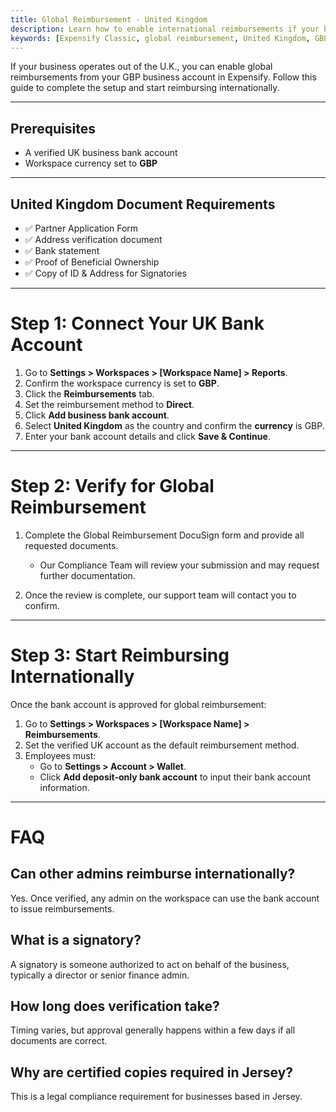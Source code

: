 ```yaml
---
title: Global Reimbursement - United Kingdom
description: Learn how to enable international reimbursements if your business bank account is in the United Kingdom.
keywords: [Expensify Classic, global reimbursement, United Kingdom, GBP, UK, international payments, direct deposit, DocuSign, compliance]
---
```

<div id="expensify-classic" markdown="1">

If your business operates out of the U.K., you can enable global reimbursements from your GBP business account in Expensify. Follow this guide to complete the setup and start reimbursing internationally.

---

## Prerequisites
- A verified UK business bank account
- Workspace currency set to **GBP**

---

## United Kingdom Document Requirements
- ✅ Partner Application Form
- ✅ Address verification document
- ✅ Bank statement
- ✅ Proof of Beneficial Ownership
- ✅ Copy of ID & Address for Signatories

---

# Step 1: Connect Your UK Bank Account
1. Go to **Settings > Workspaces > [Workspace Name] > Reports**.
2. Confirm the workspace currency is set to **GBP**.
3. Click the **Reimbursements** tab.
4. Set the reimbursement method to **Direct**.
5. Click **Add business bank account**.
6. Select **United Kingdom** as the country and confirm the **currency** is GBP.
7. Enter your bank account details and click **Save & Continue**.

---

# Step 2: Verify for Global Reimbursement
1. Complete the Global Reimbursement DocuSign form and provide all requested documents. 
   - Our Compliance Team will review your submission and may request further documentation.
  
2. Once the review is complete, our support team will contact you to confirm. 

---

# Step 3: Start Reimbursing Internationally
Once the bank account is approved for global reimbursement:
1. Go to **Settings > Workspaces > [Workspace Name] > Reimbursements**.
2. Set the verified UK account as the default reimbursement method.
3. Employees must:
   - Go to **Settings > Account > Wallet**.
   - Click **Add deposit-only bank account** to input their bank account information.

---

# FAQ

## Can other admins reimburse internationally?
Yes. Once verified, any admin on the workspace can use the bank account to issue reimbursements.

## What is a signatory?
A signatory is someone authorized to act on behalf of the business, typically a director or senior finance admin.

## How long does verification take?
Timing varies, but approval generally happens within a few days if all documents are correct.

## Why are certified copies required in Jersey?
This is a legal compliance requirement for businesses based in Jersey.

</div>
